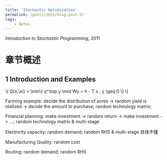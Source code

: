 ```yaml
---
title: 'Stochastic Optimization'
permalink: /posts/2025/blog-post-5/
tags: 
    - Notes
---
```

*Introduction to Stochastic Programming*, 2011

# 章节概述

## 1 Introduction and Examples

\\( Q(x,\xi) = \min\\{ q^\top y \mid Wy = h - T x , y \geq 0 \\} \\)

Farming example: decide the distribution of acres -> random yield is realized -> decide the amount to purchase; random technology matrix;

Financial planning: make investment -> random return -> make investment -> ...; random technology matrix & multi-stage

Electricity capacity: random demand; random RHS & multi-stage 具体不懂

Manufacturing Quality: random cost

Routing: random demand; random RHS